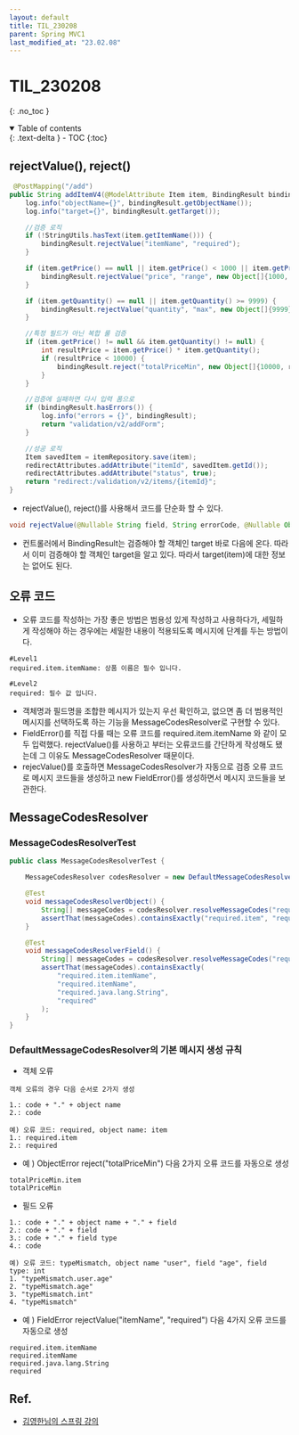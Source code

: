 ```yaml
---
layout: default
title: TIL_230208
parent: Spring MVC1
last_modified_at: "23.02.08"
---
```


# TIL_230208
{: .no_toc }

<details open markdown="block">
  <summary>
    Table of contents
  </summary>
  {: .text-delta }
- TOC
{:toc}
</details>

## rejectValue(), reject()

```java
 @PostMapping("/add")
public String addItemV4(@ModelAttribute Item item, BindingResult bindingResult, RedirectAttributes redirectAttributes, Model model) {
    log.info("objectName={}", bindingResult.getObjectName());
    log.info("target={}", bindingResult.getTarget());

    //검증 로직
    if (!StringUtils.hasText(item.getItemName())) {
        bindingResult.rejectValue("itemName", "required");
    }

    if (item.getPrice() == null || item.getPrice() < 1000 || item.getPrice() > 1000000) {
        bindingResult.rejectValue("price", "range", new Object[]{1000, 1000000}, null);
    }

    if (item.getQuantity() == null || item.getQuantity() >= 9999) {
        bindingResult.rejectValue("quantity", "max", new Object[]{9999}, null);
    }

    //특정 필드가 아닌 복합 룰 검증
    if (item.getPrice() != null && item.getQuantity() != null) {
        int resultPrice = item.getPrice() * item.getQuantity();
        if (resultPrice < 10000) {
            bindingResult.reject("totalPriceMin", new Object[]{10000, resultPrice}, null);
        }
    }

    //검증에 실패하면 다시 입력 폼으로
    if (bindingResult.hasErrors()) {
        log.info("errors = {}", bindingResult);
        return "validation/v2/addForm";
    }

    //성공 로직
    Item savedItem = itemRepository.save(item);
    redirectAttributes.addAttribute("itemId", savedItem.getId());
    redirectAttributes.addAttribute("status", true);
    return "redirect:/validation/v2/items/{itemId}";
}
```

- rejectValue(), reject()를 사용해서 코드를 단순화 할 수 있다.

```java
void rejectValue(@Nullable String field, String errorCode, @Nullable Object[] errorArgs, @Nullable String defaultMessage);
```

- 컨트롤러에서 BindingResult는 검증해야 할 객체인 target 바로 다음에 온다. 따라서 이미 검증해야 할 객체인 target을 알고 있다. 따라서 target(item)에 대한 정보는 없어도 된다.

## 오류 코드
- 오류 코드를 작성하는 가장 좋은 방법은 범용성 있게 작성하고 사용하다가, 세밀하게 작성해야 하는 경우에는 세밀한 내용이 적용되도록 메시지에 단계를 두는 방법이다.

```text
#Level1
required.item.itemName: 상품 이름은 필수 입니다. 

#Level2
required: 필수 값 입니다.
```

- 객체명과 필드명을 조합한 메시지가 있는지 우선 확인하고, 없으면 좀 더 범용적인 메시지를 선택하도록 하는 기능을 MessageCodesResolver로 구현할 수 있다.
- FieldError()를 직접 다룰 때는 오류 코드를 required.item.itemName 와 같이 모두 입력했다. rejectValue()를 사용하고 부터는 오류코드를 간단하게 작성해도 됐는데 그 이유도 MessageCodesResolver 때문이다.
- rejecValue()를 호출하면 MessageCodesResolver가 자동으로 검증 오류 코드로 메시지 코드들을 생성하고 new FieldError()를 생성하면서 메시지 코드들을 보관한다.

## MessageCodesResolver

### MessageCodesResolverTest

```java
public class MessageCodesResolverTest {

	MessageCodesResolver codesResolver = new DefaultMessageCodesResolver();

	@Test
	void messageCodesResolverObject() {
		String[] messageCodes = codesResolver.resolveMessageCodes("required", "item");
		assertThat(messageCodes).containsExactly("required.item", "required");
	}

	@Test
	void messageCodesResolverField() {
		String[] messageCodes = codesResolver.resolveMessageCodes("required", "item", "itemName", String.class);
		assertThat(messageCodes).containsExactly(
			"required.item.itemName",
			"required.itemName",
			"required.java.lang.String",
			"required"
		);
	}
}
```

### DefaultMessageCodesResolver의 기본 메시지 생성 규칙

- 객체 오류

```text
객체 오류의 경우 다음 순서로 2가지 생성 

1.: code + "." + object name 
2.: code

예) 오류 코드: required, object name: item 
1.: required.item
2.: required
```

- 예 ) ObjectError reject("totalPriceMin") 
다음 2가지 오류 코드를 자동으로 생성

```text
totalPriceMin.item
totalPriceMin
```

- 필드 오류

```text
1.: code + "." + object name + "." + field
2.: code + "." + field
3.: code + "." + field type
4.: code

예) 오류 코드: typeMismatch, object name "user", field "age", field type: int 
1. "typeMismatch.user.age"
2. "typeMismatch.age"
3. "typeMismatch.int"
4. "typeMismatch"
```

- 예 ) FieldError rejectValue("itemName", "required") 
다음 4가지 오류 코드를 자동으로 생성

```text
required.item.itemName
required.itemName
required.java.lang.String
required
```

## Ref.
- <a href="https://www.inflearn.com/course/%EC%8A%A4%ED%94%84%EB%A7%81-mvc-2/dashboard">김영한님의 스프링 강의</a>
